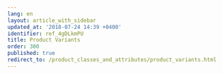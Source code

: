 ```yaml
---
lang: en
layout: article_with_sidebar
updated_at: '2018-07-24 14:39 +0400'
identifier: ref_4gDLkmPU
title: Product Variants
order: 300
published: true
redirect_to: /product_classes_and_attributes/product_variants.html
---
```

